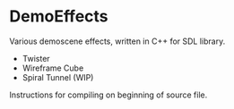 # DemoEffects

Various demoscene effects, written in C++ for SDL library.

- Twister
- Wireframe Cube
- Spiral Tunnel (WIP)

Instructions for compiling on beginning of source file.
